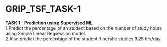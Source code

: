 # GRIP_TSF_TASK-1

**TASK 1 - Prediction using Supervised ML**                                          
1.Predict the percentage of an student based on the number of study hours using Simple Linear Regression model.                                 
2.Also predict the percentage of the student if he/she studies 9.25 hrs/day.
